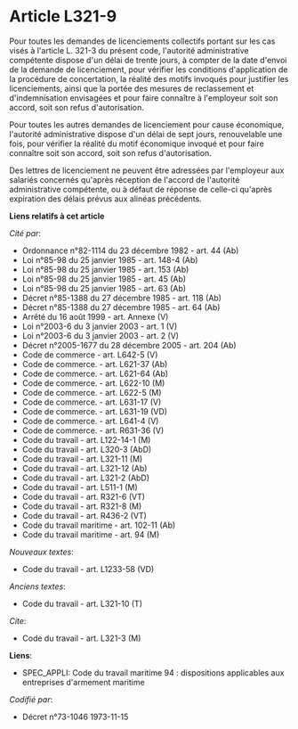 # Article L321-9

Pour toutes les demandes de licenciements collectifs portant sur les cas visés à l'article L. 321-3 du présent code,
l'autorité administrative compétente dispose d'un délai de trente jours, à compter de la date d'envoi de la demande de
licenciement, pour vérifier les conditions d'application de la procédure de concertation, la réalité des motifs invoqués pour
justifier les licenciements, ainsi que la portée des mesures de reclassement et d'indemnisation envisagées et pour faire
connaître à l'employeur soit son accord, soit son refus d'autorisation.

Pour toutes les autres demandes de licenciement pour cause économique, l'autorité administrative dispose d'un délai de sept
jours, renouvelable une fois, pour vérifier la réalité du motif économique invoqué et pour faire connaître soit son accord,
soit son refus d'autorisation.

Des lettres de licenciement ne peuvent être adressées par l'employeur aux salariés concernés qu'après réception de l'accord
de l'autorité administrative compétente, ou à défaut de réponse de celle-ci qu'après expiration des délais prévus aux alinéas
précédents.

**Liens relatifs à cet article**

_Cité par_:

  - Ordonnance n°82-1114 du 23 décembre 1982 - art. 44 (Ab)
  - Loi n°85-98 du 25 janvier 1985 - art. 148-4 (Ab)
  - Loi n°85-98 du 25 janvier 1985 - art. 153 (Ab)
  - Loi n°85-98 du 25 janvier 1985 - art. 45 (Ab)
  - Loi n°85-98 du 25 janvier 1985 - art. 63 (Ab)
  - Décret n°85-1388 du 27 décembre 1985 - art. 118 (Ab)
  - Décret n°85-1388 du 27 décembre 1985 - art. 64 (Ab)
  - Arrêté du 16 août 1999 - art. Annexe (V)
  - Loi n°2003-6 du 3 janvier 2003 - art. 1 (V)
  - Loi n°2003-6 du 3 janvier 2003 - art. 2 (V)
  - Décret n°2005-1677 du 28 décembre 2005 - art. 204 (Ab)
  - Code de commerce - art. L642-5 (V)
  - Code de commerce. - art. L621-37 (Ab)
  - Code de commerce. - art. L621-64 (Ab)
  - Code de commerce. - art. L622-10 (M)
  - Code de commerce. - art. L622-5 (M)
  - Code de commerce. - art. L631-17 (V)
  - Code de commerce. - art. L631-19 (VD)
  - Code de commerce. - art. L641-4 (V)
  - Code de commerce. - art. R631-36 (V)
  - Code du travail - art. L122-14-1 (M)
  - Code du travail - art. L320-3 (AbD)
  - Code du travail - art. L321-11 (M)
  - Code du travail - art. L321-12 (Ab)
  - Code du travail - art. L321-2 (AbD)
  - Code du travail - art. L511-1 (M)
  - Code du travail - art. R321-6 (VT)
  - Code du travail - art. R321-8 (M)
  - Code du travail - art. R436-2 (VT)
  - Code du travail maritime - art. 102-11 (Ab)
  - Code du travail maritime - art. 94 (M)

_Nouveaux textes_:

  - Code du travail - art. L1233-58 (VD)

_Anciens textes_:

  - Code du travail - art. L321-10 (T)

_Cite_:

  - Code du travail - art. L321-3 (M)

**Liens**:

  - SPEC_APPLI: Code du travail maritime 94 : dispositions applicables aux entreprises d'armement maritime

_Codifié par_:

  - Décret n°73-1046 1973-11-15
